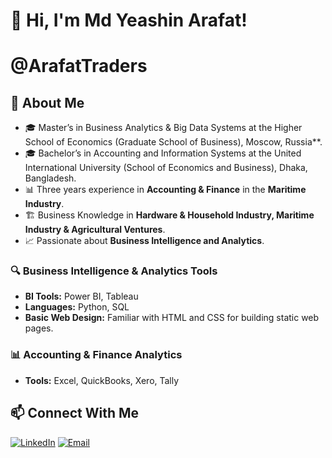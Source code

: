 
# 👋 Hi, I'm Md Yeashin Arafat!
# @ArafatTraders

## 🚀 About Me
- 🎓 Master’s in Business Analytics & Big Data Systems at the Higher School of Economics (Graduate School of Business), Moscow, Russia**.
- 🎓 Bachelor’s in Accounting and Information Systems at the United International University (School of Economics and Business), Dhaka, Bangladesh.
- 📊 Three years experience in **Accounting & Finance** in the **Maritime Industry**.
- 🏗️ Business Knowledge in **Hardware & Household Industry, Maritime Industry & Agricultural Ventures**.
- 📈 Passionate about **Business Intelligence and Analytics**.

### 🔍 Business Intelligence & Analytics Tools
- **BI Tools:** Power BI, Tableau
- **Languages:** Python, SQL
- **Basic Web Design:** Familiar with HTML and CSS for building static web pages.
  
### 📊 Accounting & Finance Analytics
- **Tools:** Excel, QuickBooks, Xero, Tally

## 📫 Connect With Me
[![LinkedIn](https://img.shields.io/badge/LinkedIn-Profile-blue?logo=linkedin)](https://www.linkedin.com/in/md-yeashin-arafat-976241130/)
[![Email](https://img.shields.io/badge/Email-Mail-red?logo=gmail)](mdarafat.uiu@gmail.com)


